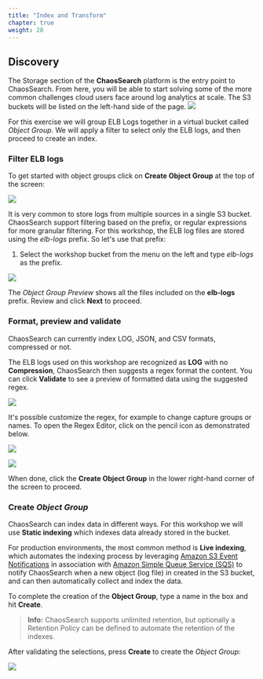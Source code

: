 ```yaml
---
title: "Index and Transform"
chapter: true
weight: 20
---
```


## Discovery

The Storage section of the **ChaosSearch** platform is the entry point to ChaosSearch. From here, you will be able to start solving some of the more common challenges cloud users face around log analytics at scale. 
The S3 buckets will be listed on the left-hand side of the page. 
![](/images/indexandtransform/storage.jpg)

For this exercise we will group ELB Logs together in a virtual bucket called *Object Group*. We will apply a filter to select only the ELB logs, and then proceed to create an index.

### Filter ELB logs

To get started with object groups click on **Create Object Group** at the top of the screen:

![](/images/indexandtransform/createobjectgroup.jpg)

It is very common to store logs from multiple sources in a single S3 bucket. ChaosSearch support filtering based on the prefix, or regular expressions for more granular filtering.
For this workshop, the ELB log files are stored using the *elb-logs* prefix. So let's use that prefix:

1. Select the workshop bucket from the menu on the left and type *elb-logs* as the prefix.

![](/images/indexandtransform/filteringdata.jpg)

The *Object Group Preview* shows all the files included on the **elb-logs** prefix. Review and click **Next** to proceed.

### Format, preview and validate

ChaosSearch can currently index LOG, JSON, and CSV formats, compressed or not.

The ELB logs used on this workshop are recognized as **LOG** with no **Compression**, ChaosSearch then suggests a regex format the content.
You can click **Validate** to see a preview of formatted data using the suggested regex.

![](/images/indexandtransform/formatandpreview.jpg)

It's possible customize the regex, for example to change capture groups or names. To open the Regex Editor, click on the pencil icon as demonstrated below.

![](/images/indexandtransform/regex_editor_click.jpg)

![](/images/indexandtransform/regex_editor.jpg)

When done, click the **Create Object Group** in the lower right-hand corner of the screen to proceed.

### Create *Object Group*

ChaosSearch can index data in different ways. For this workshop we will use **Static indexing** which indexes data already stored in the bucket.

For production environments, the most common method is **Live indexing**, which automates the indexing process by leveraging [Amazon S3 Event Notifications](https://docs.aws.amazon.com/AmazonS3/latest/userguide/NotificationHowTo.html) in association with [Amazon Simple Queue Service (SQS)](https://aws.amazon.com/sqs/) to notify ChaosSearch when a new object (log file) in created in the S3 bucket, and can then automatically collect and index the data. 

To complete the creation of the **Object Group**, type a name in the box and hit **Create**.

> **Info:** ChaosSearch supports unlimited retention, but optionally a Retention Policy can be defined to automate the retention of the indexes.
 
After validating the selections, press **Create** to create the *Object Group*:

![](/images/indexandtransform/og_name.jpg)




